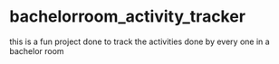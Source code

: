 # bachelorroom_activity_tracker
this is a fun project done to track the activities done by every one in a bachelor room
